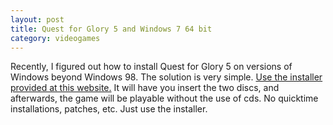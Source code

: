 ```yaml
---
layout: post
title: Quest for Glory 5 and Windows 7 64 bit
category: videogames
---
```


Recently, I figured out how to install Quest for Glory 5 on versions of Windows
beyond Windows 98. The solution is very simple.
[Use the installer provided at this website.](https://sierrahelp.com/Patches-Updates/NewSierraInstallers.html#Q)
It will have you insert the two discs, and afterwards, the game will be
playable without the use of cds. No quicktime installations, patches, etc. Just
use the installer.
